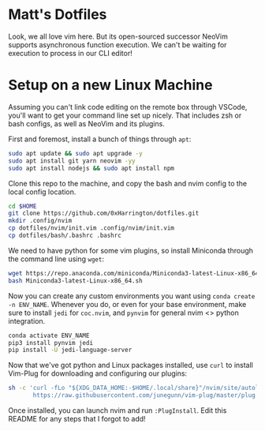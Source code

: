 # Matt's Dotfiles

Look, we all love vim here. But its open-sourced successor NeoVim supports asynchronous function execution. We can't be waiting for execution to process in our CLI editor!

# Setup on a new Linux Machine

Assuming you can't link code editing on the remote box through VSCode, you'll want to get your command line set up nicely. That includes zsh or bash configs, as well as NeoVim and its plugins.

First and foremost, install a bunch of things through `apt`:

```bash
sudo apt update && sudo apt upgrade -y
sudo apt install git yarn neovim -yy
sudo apt install nodejs && sudo apt install npm
```

Clone this repo to the machine, and copy the bash and nvim config to the local config location.

```bash
cd $HOME
git clone https://github.com/0xHarrington/dotfiles.git
mkdir .config/nvim
cp dotfiles/nvim/init.vim .config/nvim/init.vim
cp dotfiles/bash/.bashrc .bashrc
```

We need to have python for some vim plugins, so install Miniconda through the command line using `wget`:

```bash
wget https://repo.anaconda.com/miniconda/Miniconda3-latest-Linux-x86_64.sh
bash Miniconda3-latest-Linux-x86_64.sh
```

Now you can create any custom environments you want using `conda create -n ENV_NAME`. Whenever you do, or even for your base environment, make sure to install `jedi` for `coc.nvim`, and `pynvim` for general nvim <> python integration.

```bash
conda activate ENV_NAME
pip3 install pynvim jedi
pip install -U jedi-language-server
```

Now that we've got python and Linux packages installed, use `curl` to install Vim-Plug for downloading and configuring our plugins:

```bash
sh -c 'curl -fLo "${XDG_DATA_HOME:-$HOME/.local/share}"/nvim/site/autoload/plug.vim --create-dirs \
       https://raw.githubusercontent.com/junegunn/vim-plug/master/plug.vim'
```

Once installed, you can launch nvim and run `:PlugInstall`. Edit this README for any steps that I forgot to add!
